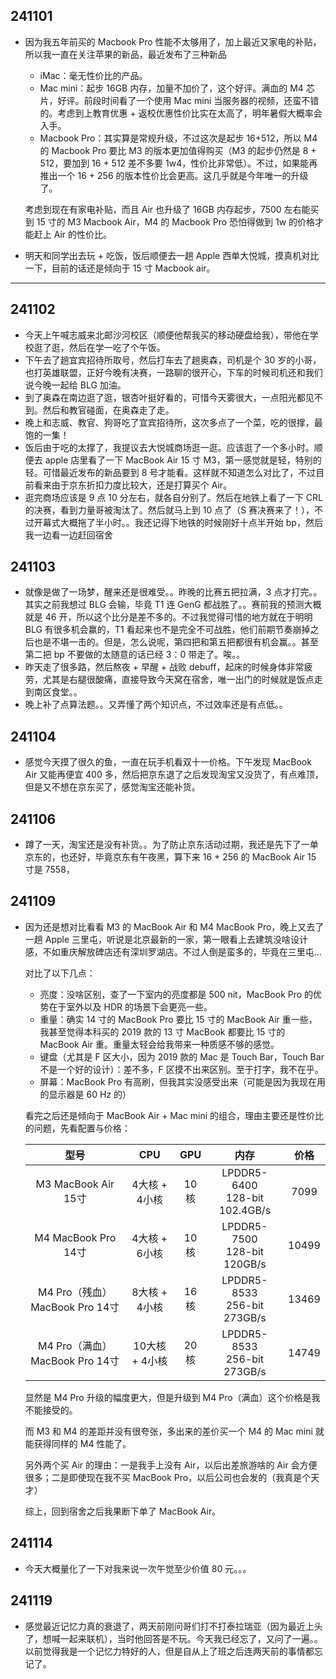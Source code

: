 ## 241101

-   因为我五年前买的 Macbook Pro 性能不太够用了，加上最近又家电的补贴，所以我一直在关注苹果的新品，最近发布了三种新品

    -   iMac：毫无性价比的产品。
    -   Mac mini：起步 16GB 内存，加量不加价了，这个好评。满血的 M4 芯片，好评。前段时间看了一个使用 Mac mini 当服务器的视频，还蛮不错的。考虑到上教育优惠 + 返校优惠性价比实在太高了，明年暑假大概率会入手。
    -   Macbook Pro：其实算是常规升级，不过这次是起步 16+512，所以 M4 的 Macbook Pro 要比 M3 的版本更加值得购买（M3 的起步仍然是 8 + 512，要加到 16 + 512 差不多要 1w4，性价比非常低）。不过，如果能再推出一个 16 + 256 的版本性价比会更高。这几乎就是今年唯一的升级了。

    考虑到现在有家电补贴，而且 Air 也升级了 16GB 内存起步，7500 左右能买到 15 寸的 M3 Macbook Air，M4 的 Macbook Pro 恐怕得做到 1w 的价格才能赶上 Air 的性价比。

-   明天和同学出去玩 + 吃饭，饭后顺便去一趟 Apple 西单大悦城，摸真机对比一下，目前的话还是倾向于 15 寸 Macbook air。

---

## 241102

-   今天上午喊志威来北邮沙河校区（顺便他帮我买的移动硬盘给我），带他在学校逛了逛，然后在学一吃了个午饭。
-   下午去了趟宜宾招待所取号，然后打车去了趟奥森，司机是个 30 岁的小哥，也打英雄联盟，正好今晚有决赛，一路聊的很开心，下车的时候司机还和我们说今晚一起给 BLG 加油。
-   到了奥森在南边逛了逛，银杏叶挺好看的，可惜今天雾很大，一点阳光都见不到。然后和教官碰面，在奥森走了走。
-   晚上和志威、教官、狗哥吃了宜宾招待所，这次多点了一个菜，吃的很撑，最饱的一集！
-   饭后由于吃的太撑了，我提议去大悦城商场逛一逛。应该逛了一个多小时。顺便去 apple 店里看了一下 MacBook Air 15 寸 M3，第一感觉就是轻，特别的轻。可惜最近发布的新品要到 8 号才能看。这样就不知道怎么对比了，不过目前看来由于京东折扣力度比较大，还是打算买个 Air。
-   逛完商场应该是 9 点 10 分左右，就各自分别了。然后在地铁上看了一下 CRL 的决赛，看到力量哥被淘汰了。然后就马上到 10 点了（S 赛决赛来了！），不过开幕式大概拖了半小时。。我还记得下地铁的时候刚好十点半开始 bp，然后我一边看一边赶回宿舍

## 241103

-   就像是做了一场梦，醒来还是很难受。。昨晚的比赛五把拉满，3 点才打完。。其实之前我想过 BLG 会输，毕竟 T1 连 GenG 都战胜了。。赛前我的预测大概就是 46 开，所以这个比分是差不多的。不过我觉得可惜的地方就在于明明 BLG 有很多机会赢的，T1 看起来也不是完全不可战胜，他们前期节奏崩掉之后也是不堪一击的。但是，怎么说呢，第四把和第五把都很有机会赢。。甚至第二把 bp 不要做的太随意的话已经 3：0 带走了。唉。。
-   昨天走了很多路，然后熬夜 + 早醒 + 战败 debuff，起床的时候身体非常疲劳，尤其是右腿很酸痛，直接导致今天窝在宿舍，唯一出门的时候就是饭点走到南区食堂。。
-   晚上补了点算法题。。又弄懂了两个知识点，不过效率还是有点低。。

## 241104

-   感觉今天摸了很久的鱼，一直在玩手机看双十一价格。下午发现 MacBook Air 又能再便宜 400 多，然后把京东退了之后发现淘宝又没货了，有点难顶，但是又不想在京东买了，感觉淘宝还能补货。

## 241106

-   蹲了一天，淘宝还是没有补货。。为了防止京东活动过期，我还是先下了一单京东的，也还好，毕竟京东有午夜黑，算下来 16 + 256 的 MacBook Air 15 寸是 7558，

## 241109

-   因为还是想对比看看 M3 的 MacBook Air 和 M4 MacBook Pro，晚上又去了一趟 Apple 三里屯，听说是北京最新的一家，第一眼看上去建筑没啥设计感，不如重庆解放碑店还有深圳罗湖店。不过人倒是蛮多的，毕竟在三里屯...

    对比了以下几点：

    -   亮度：没啥区别，查了一下室内的亮度都是 500 nit，MacBook Pro 的优势在于室外以及 HDR 的场景下会更亮一些。
    -   重量：确实 14 寸的 MacBook Pro 要比 15 寸的 MacBook Air 重一些，我甚至觉得本科买的 2019 款的 13 寸 MacBook 都要比 15 寸的 MacBook Air 重。重量太轻会给我带来一种质感不够的感觉。
    -   键盘（尤其是 F 区大小，因为 2019 款的 Mac 是 Touch Bar，Touch Bar 不是一个好的设计）：差不多，F 区摸不出来区别。至于打字，我不在乎。
    -   屏幕：MacBook Pro 有高刷，但我其实没感受出来（可能是因为我现在用的显示器是 60 Hz 的）

    看完之后还是倾向于 MacBook Air + Mac mini 的组合，理由主要还是性价比的问题，先看配置与价格：

    |              型号               |      CPU       | GPU  |                内存                | 价格  |
    | :-----------------------------: | :------------: | :--: | :--------------------------------: | :---: |
    |       M3 MacBook Air 15寸       | 4大核 + 4小核  | 10核 | LPDDR5-6400<br />128-bit 102.4GB/s | 7099  |
    |       M4 MacBook Pro 14寸       | 4大核 + 6小核  | 10核 |  LPDDR5-7500<br />128-bit 120GB/s  | 10499 |
    | M4 Pro（残血） MacBook Pro 14寸 | 8大核 + 4小核  | 16核 |  LPDDR5-8533<br />256-bit 273GB/s  | 13469 |
    | M4 Pro（满血） MacBook Pro 14寸 | 10大核 + 4小核 | 20核 |  LPDDR5-8533<br />256-bit 273GB/s  | 14749 |

    显然是 M4 Pro 升级的幅度更大，但是升级到 M4 Pro（满血）这个价格是我不能接受的。

    而 M3 和 M4 的差距并没有很夸张，多出来的差价买一个 M4 的 Mac mini 就能获得同样的 M4 性能了。

    另外两个买 Air 的理由：一是我手上没有 Air，以后出差旅游啥的 Air 会方便很多；二是即使现在我不买 MacBook Pro，以后公司也会发的（我真是个天才）

    综上，回到宿舍之后我果断下单了 MacBook Air。

## 241114

-   今天大概量化了一下对我来说一次午觉至少价值 80 元。。。

## 241119

-   感觉最近记忆力真的衰退了，两天前刚问哥们打不打泰拉瑞亚（因为最近上头了，想喊一起来联机），当时他回答是不玩。今天我已经忘了，又问了一遍。。以前觉得我是一个记忆力特好的人，但是自从上了班之后连两天前的事情都忘记了。